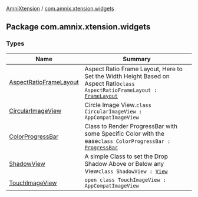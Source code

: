 [AmniXtension](../index.md) / [com.amnix.xtension.widgets](./index.md)

## Package com.amnix.xtension.widgets

### Types

| Name | Summary |
|---|---|
| [AspectRatioFrameLayout](-aspect-ratio-frame-layout/index.md) | Aspect Ratio Frame Layout, Here to Set the Width Height Based on Aspect Ratio`class AspectRatioFrameLayout : `[`FrameLayout`](https://developer.android.com/reference/android/widget/FrameLayout.html) |
| [CircularImageView](-circular-image-view/index.md) | Circle Image View.`class CircularImageView : AppCompatImageView` |
| [ColorProgressBar](-color-progress-bar/index.md) | Class to Render ProgressBar with some Specific Color with the ease`class ColorProgressBar : `[`ProgressBar`](https://developer.android.com/reference/android/widget/ProgressBar.html) |
| [ShadowView](-shadow-view/index.md) | A simple Class to set the Drop Shadow Above or Below any View`class ShadowView : `[`View`](https://developer.android.com/reference/android/view/View.html) |
| [TouchImageView](-touch-image-view/index.md) | `open class TouchImageView : AppCompatImageView` |
